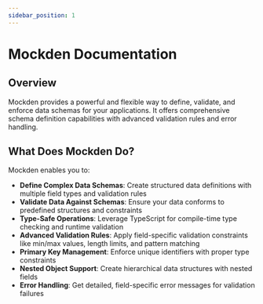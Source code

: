 ```yaml
---
sidebar_position: 1
---
```


# Mockden Documentation

## Overview

Mockden provides a powerful and flexible way to define, validate, and enforce data schemas for your applications. It offers comprehensive schema definition capabilities with advanced validation rules and error handling.

## What Does Mockden Do?

Mockden enables you to:

- **Define Complex Data Schemas**: Create structured data definitions with multiple field types and validation rules
- **Validate Data Against Schemas**: Ensure your data conforms to predefined structures and constraints
- **Type-Safe Operations**: Leverage TypeScript for compile-time type checking and runtime validation
- **Advanced Validation Rules**: Apply field-specific validation constraints like min/max values, length limits, and pattern matching
- **Primary Key Management**: Enforce unique identifiers with proper type constraints
- **Nested Object Support**: Create hierarchical data structures with nested fields
- **Error Handling**: Get detailed, field-specific error messages for validation failures